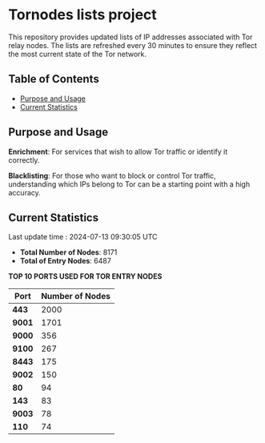 # Tornodes lists project

This repository provides updated lists of IP addresses associated with Tor relay nodes. The lists are refreshed every 30 minutes to ensure they reflect the most current state of the Tor network.

## Table of Contents

- [Purpose and Usage](#purpose-and-usage)
- [Current Statistics](#current-statistics)


## Purpose and Usage

**Enrichment**: For services that wish to allow Tor traffic or identify it correctly.

**Blacklisting**: For those who want to block or control Tor traffic, understanding which IPs belong to Tor can be a starting point with a high accuracy.

## Current Statistics

Last update time : 2024-07-13 09:30:05 UTC

- **Total Number of Nodes**: 8171
- **Total of Entry Nodes**: 6487

**TOP 10 PORTS USED FOR TOR ENTRY NODES**

| **Port** | **Number of Nodes** |
|------|-----------------|
| **443**   | 2000  |
| **9001**   | 1701  |
| **9000**   | 356  |
| **9100**   | 267  |
| **8443**   | 175  |
| **9002**   | 150  |
| **80**   | 94  |
| **143**   | 83  |
| **9003**   | 78  |
| **110**   | 74  |

